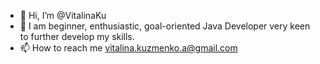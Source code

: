 - 👋 Hi, I’m @VitalinaKu
- 👀 I am beginner, enthusiastic, goal-oriented Java Developer very keen to further develop my skills.
- 📫 How to reach me vitalina.kuzmenko.a@gmail.com

<!---
VitalinaKu/VitalinaKu is a ✨ special ✨ repository because its `README.md` (this file) appears on your GitHub profile.
You can click the Preview link to take a look at your changes.
--->
